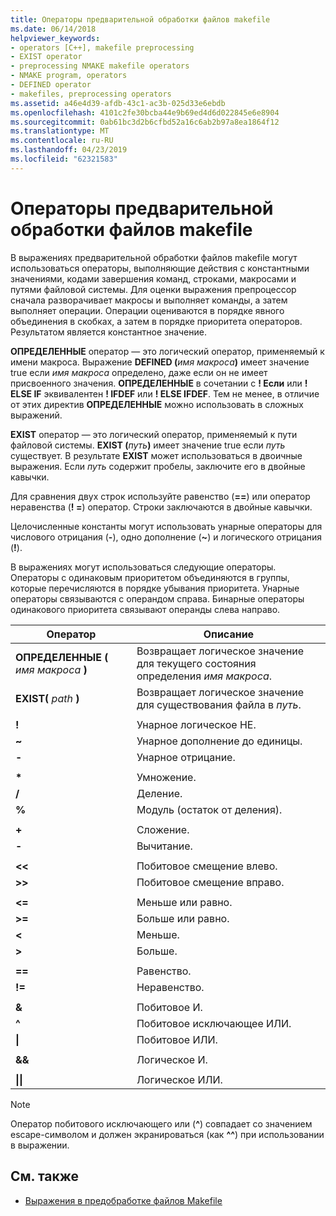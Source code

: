 ```yaml
---
title: Операторы предварительной обработки файлов makefile
ms.date: 06/14/2018
helpviewer_keywords:
- operators [C++], makefile preprocessing
- EXIST operator
- preprocessing NMAKE makefile operators
- NMAKE program, operators
- DEFINED operator
- makefiles, preprocessing operators
ms.assetid: a46e4d39-afdb-43c1-ac3b-025d33e6ebdb
ms.openlocfilehash: 4101c2fe30bcba44e9b69ed4d6d022845e6e8904
ms.sourcegitcommit: 0ab61bc3d2b6cfbd52a16c6ab2b97a8ea1864f12
ms.translationtype: MT
ms.contentlocale: ru-RU
ms.lasthandoff: 04/23/2019
ms.locfileid: "62321583"
---
```

# <a name="makefile-preprocessing-operators"></a>Операторы предварительной обработки файлов makefile

В выражениях предварительной обработки файлов makefile могут использоваться операторы, выполняющие действия с константными значениями, кодами завершения команд, строками, макросами и путями файловой системы. Для оценки выражения препроцессор сначала разворачивает макросы и выполняет команды, а затем выполняет операции. Операции оцениваются в порядке явного объединения в скобках, а затем в порядке приоритета операторов. Результатом является константное значение.

**ОПРЕДЕЛЕННЫЕ** оператор — это логический оператор, применяемый к имени макроса. Выражение **DEFINED (**_имя макроса_**)** имеет значение true если *имя макроса* определено, даже если он не имеет присвоенного значения. **ОПРЕДЕЛЕННЫЕ** в сочетании с **! Если** или **! ELSE IF** эквивалентен **! IFDEF** или **! ELSE IFDEF**. Тем не менее, в отличие от этих директив **ОПРЕДЕЛЕННЫЕ** можно использовать в сложных выражений.

**EXIST** оператор — это логический оператор, применяемый к пути файловой системы. **EXIST (**_путь_**)** имеет значение true если *путь* существует. В результате **EXIST** может использоваться в двоичные выражения. Если *путь* содержит пробелы, заключите его в двойные кавычки.

Для сравнения двух строк используйте равенство (**==**) или оператор неравенства (**! =**) оператор. Строки заключаются в двойные кавычки.

Целочисленные константы могут использовать унарные операторы для числового отрицания (**-**), одно дополнение (**~**) и логического отрицания (**!**).

В выражениях могут использоваться следующие операторы. Операторы с одинаковым приоритетом объединяются в группы, которые перечисляются в порядке убывания приоритета. Унарные операторы связываются с операндом справа. Бинарные операторы одинакового приоритета связывают операнды слева направо.

|Оператор|Описание|
|--------------|-----------------|
|**ОПРЕДЕЛЕННЫЕ (** *имя макроса* **)**|Возвращает логическое значение для текущего состояния определения *имя макроса*.|
|**EXIST(** *path* **)**|Возвращает логическое значение для существования файла в *путь*.|
|||
|**\!**|Унарное логическое НЕ.|
|**~**|Унарное дополнение до единицы.|
|**-**|Унарное отрицание.|
|||
|**&#42;**|Умножение.|
|**/**|Деление.|
|**%**|Модуль (остаток от деления).|
|||
|**+**|Сложение.|
|**-**|Вычитание.|
|||
|**\<\<**|Побитовое смещение влево.|
|**>>**|Побитовое смещение вправо.|
|||
|**\<=**|Меньше или равно.|
|**>=**|Больше или равно.|
|**\<**|Меньше.|
|**>**|Больше.|
|||
|**==**|Равенство.|
|**\!=**|Неравенство.|
|||
|**&**|Побитовое И.|
|**^**|Побитовое исключающее ИЛИ.|
|**&#124;**|Побитовое ИЛИ.|
|||
|**&&**|Логическое И.|
|||
|**&#124;&#124;**|Логическое ИЛИ.|

> [!NOTE]
> Оператор побитового исключающего или (**^**) совпадает со значением escape-символом и должен экранироваться (как **^^**) при использовании в выражении.

## <a name="see-also"></a>См. также

- [Выражения в предобработке файлов Makefile](expressions-in-makefile-preprocessing.md)
